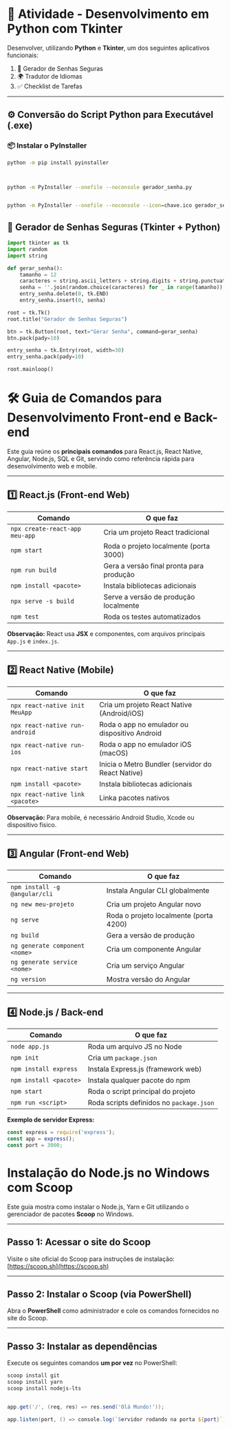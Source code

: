 # 📝 Atividade - Desenvolvimento em Python com Tkinter

Desenvolver, utilizando **Python** e **Tkinter**, um dos seguintes aplicativos funcionais:

1. 🔑 Gerador de Senhas Seguras  
2. 🌍 Tradutor de Idiomas  
3. ✅ Checklist de Tarefas  

---

## ⚙️ Conversão do Script Python para Executável (.exe)

### 📦 Instalar o PyInstaller
```bash
python -m pip install pyinstaller



python -m PyInstaller --onefile --noconsole gerador_senha.py 


python -m PyInstaller --onefile --noconsole --icon=chave.ico gerador_senha.py

```

## 🔑 Gerador de Senhas Seguras (Tkinter + Python)
```python
import tkinter as tk
import random
import string

def gerar_senha():
    tamanho = 12
    caracteres = string.ascii_letters + string.digits + string.punctuation
    senha = ''.join(random.choice(caracteres) for _ in range(tamanho))
    entry_senha.delete(0, tk.END)
    entry_senha.insert(0, senha)

root = tk.Tk()
root.title("Gerador de Senhas Seguras")

btn = tk.Button(root, text="Gerar Senha", command=gerar_senha)
btn.pack(pady=10)

entry_senha = tk.Entry(root, width=30)
entry_senha.pack(pady=10)

root.mainloop()
```

# 🛠 Guia de Comandos para Desenvolvimento Front-end e Back-end

Este guia reúne os **principais comandos** para React.js, React Native, Angular, Node.js, SQL e Git, servindo como referência rápida para desenvolvimento web e mobile.

---

## 1️⃣ React.js (Front-end Web)

| Comando | O que faz |
|---------|-----------|
| `npx create-react-app meu-app` | Cria um projeto React tradicional |
| `npm start` | Roda o projeto localmente (porta 3000) |
| `npm run build` | Gera a versão final pronta para produção |
| `npm install <pacote>` | Instala bibliotecas adicionais |
| `npx serve -s build` | Serve a versão de produção localmente |
| `npm test` | Roda os testes automatizados |

**Observação:** React usa **JSX** e componentes, com arquivos principais `App.js` e `index.js`.

---

## 2️⃣ React Native (Mobile)

| Comando | O que faz |
|---------|-----------|
| `npx react-native init MeuApp` | Cria um projeto React Native (Android/iOS) |
| `npx react-native run-android` | Roda o app no emulador ou dispositivo Android |
| `npx react-native run-ios` | Roda o app no emulador iOS (macOS) |
| `npx react-native start` | Inicia o Metro Bundler (servidor do React Native) |
| `npm install <pacote>` | Instala bibliotecas adicionais |
| `npx react-native link <pacote>` | Linka pacotes nativos |

**Observação:** Para mobile, é necessário Android Studio, Xcode ou dispositivo físico.

---

## 3️⃣ Angular (Front-end Web)

| Comando | O que faz |
|---------|-----------|
| `npm install -g @angular/cli` | Instala Angular CLI globalmente |
| `ng new meu-projeto` | Cria um projeto Angular novo |
| `ng serve` | Roda o projeto localmente (porta 4200) |
| `ng build` | Gera a versão de produção |
| `ng generate component <nome>` | Cria um componente Angular |
| `ng generate service <nome>` | Cria um serviço Angular |
| `ng version` | Mostra versão do Angular |

---

## 4️⃣ Node.js / Back-end

| Comando | O que faz |
|---------|-----------|
| `node app.js` | Roda um arquivo JS no Node |
| `npm init` | Cria um `package.json` |
| `npm install express` | Instala Express.js (framework web) |
| `npm install <pacote>` | Instala qualquer pacote do npm |
| `npm start` | Roda o script principal do projeto |
| `npm run <script>` | Roda scripts definidos no `package.json` |

**Exemplo de servidor Express:**
```js
const express = require('express');
const app = express();
const port = 3000;
```

# Instalação do Node.js no Windows com Scoop

Este guia mostra como instalar o Node.js, Yarn e Git utilizando o gerenciador de pacotes **Scoop** no Windows.

---

## Passo 1: Acessar o site do Scoop

Visite o site oficial do Scoop para instruções de instalação: [https://scoop.sh](https://scoop.sh)

---

## Passo 2: Instalar o Scoop (via PowerShell)

Abra o **PowerShell** como administrador e cole os comandos fornecidos no site do Scoop.

---

## Passo 3: Instalar as dependências

Execute os seguintes comandos **um por vez** no PowerShell:

```powershell
scoop install git
scoop install yarn
scoop install nodejs-lts


app.get('/', (req, res) => res.send('Olá Mundo!'));

app.listen(port, () => console.log(`Servidor rodando na porta ${port}`));



